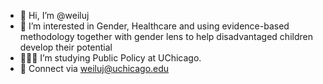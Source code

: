 - 👋 Hi, I’m @weiluj
- 👀 I’m interested in Gender, Healthcare and using evidence-based methodology together with gender lens to help disadvantaged children develop their potential
- 👩🏻‍🎓 I’m studying Public Policy at UChicago.
- 📮 Connect via weiluj@uchicago.edu

<!---
weiluj/weiluj is a ✨ special ✨ repository because its `README.md` (this file) appears on your GitHub profile.
You can click the Preview link to take a look at your changes.
--->
